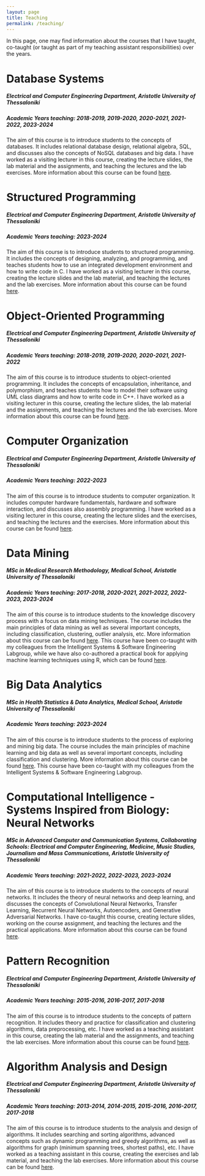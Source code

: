 ```yaml
---
layout: page
title: Teaching
permalink: /teaching/
---
```


In this page, one may find information about the courses that I have taught, co-taught (or taught as part of my 
teaching assistant responsibilities) over the years.

<h1>Database Systems</h1>
<h5 style="font-style: italic;">Electrical and Computer Engineering Department, Aristotle University of Thessaloniki</h5>
<h5 style="font-style: italic;">Academic Years teaching: 2018-2019, 2019-2020, 2020-2021, 2021-2022, 2023-2024</h5>
<p>The aim of this course is to introduce students to the concepts of databases. It includes relational database design, relational algebra, SQL, and discusses also the concepts of NoSQL databases and big data.
I have worked as a visiting lecturer in this course, creating the lecture slides, the lab material and the assignments, and teaching the lectures and the lab exercises.
More information about this course can be found <a target="_blank" href="https://qa.auth.gr/en/class/1/600058019">here</a>.

<h1>Structured Programming</h1>
<h5 style="font-style: italic;">Electrical and Computer Engineering Department, Aristotle University of Thessaloniki</h5>
<h5 style="font-style: italic;">Academic Years teaching: 2023-2024</h5>
<p>The aim of this course is to introduce students to structured programming. It includes the concepts of designing, analyzing, and programming, and teaches students how to use an integrated development environment and how to write code in C.
I have worked as a visiting lecturer in this course, creating the lecture slides and the lab material, and teaching the lectures and the lab exercises.
More information about this course can be found <a target="_blank" href="https://qa.auth.gr/en/class/1/600010171">here</a>.

<h1>Object-Oriented Programming</h1>
<h5 style="font-style: italic;">Electrical and Computer Engineering Department, Aristotle University of Thessaloniki</h5>
<h5 style="font-style: italic;">Academic Years teaching: 2018-2019, 2019-2020, 2020-2021, 2021-2022</h5>
<p>The aim of this course is to introduce students to object-oriented programming. It includes the concepts of encapsulation, inheritance, and polymorphism, and teaches students how to model their software using UML class diagrams and how to write code in C++.
I have worked as a visiting lecturer in this course, creating the lecture slides, the lab material and the assignments, and teaching the lectures and the lab exercises.
More information about this course can be found <a target="_blank" href="https://qa.auth.gr/en/class/1/600135663">here</a>.

<h1>Computer Organization</h1>
<h5 style="font-style: italic;">Electrical and Computer Engineering Department, Aristotle University of Thessaloniki</h5>
<h5 style="font-style: italic;">Academic Years teaching: 2022-2023</h5>
<p>The aim of this course is to introduce students to computer organization. It includes computer hardware fundamentals, hardware and software interaction, and discusses also assembly programming.
I have worked as a visiting lecturer in this course, creating the lecture slides and the exercises, and teaching the lectures and the  exercises.
More information about this course can be found <a target="_blank" href="https://qa.auth.gr/en/class/1/600111241">here</a>.

<h1>Data Mining</h1>
<h5 style="font-style: italic;">MSc in Medical Research Methodology, Medical School, Aristotle University of Thessaloniki</h5>
<h5 style="font-style: italic;">Academic Years teaching: 2017-2018, 2020-2021, 2021-2022, 2022-2023, 2023-2024</h5>
<p>The aim of this course is to introduce students to the knowledge discovery process with a focus on data mining techniques. The course includes the main principles of data mining as well as several important concepts, including classification, clustering, outlier analysis, etc.
More information about this course can be found <a target="_blank" href="http://mrm.med.auth.gr/courses/electives/data-mining/">here</a>. 
This course have been co-taught with my colleagues from the Intelligent Systems & Software Engineering Labgroup, while we have also co-authored a practical book for applying machine learning techniques using R, which can be found <a target="_blank" href="https://leanpub.com/practical-machine-learning-r">here</a>.

<h1>Big Data Analytics</h1>
<h5 style="font-style: italic;">MSc in Health Statistics & Data Analytics, Medical School, Aristotle University of Thessaloniki</h5>
<h5 style="font-style: italic;">Academic Years teaching: 2023-2024</h5>
<p>The aim of this course is to introduce students to the process of exploring and mining big data. The course includes the main principles of machine learning and big data as well as several important concepts, including classification and clustering.
More information about this course can be found <a target="_blank" href="https://hsda.med.auth.gr/second-semester-courses/big-data-analytics/">here</a>. 
This course have been co-taught with my colleagues from the Intelligent Systems & Software Engineering Labgroup.

<h1>Computational Intelligence - Systems Inspired from Biology: Neural Networks</h1>
<h5 style="font-style: italic;">MSc in Advanced Computer and Communication Systems, Collaborating Schools: Electrical and Computer Engineering, Medicine, Music Studies, Journalism and Mass Communications, Aristotle University of Thessaloniki</h5>
<h5 style="font-style: italic;">Academic Years teaching: 2021-2022, 2022-2023, 2023-2024</h5>
<p>The aim of this course is to introduce students to the concepts of neural networks. It includes the theory of neural networks and deep learning, and discusses the concepts of Convolutional Neural Networks, Transfer Learning, Recurrent Neural Networks, Autoencoders, and Generative Adversarial Networks.
I have co-taught this course, creating lecture slides, working on the course assignment, and teaching the lectures and the practical applications.
More information about this course can be found <a target="_blank" href="https://qa.auth.gr/en/class/1/600177733">here</a>.

<h1>Pattern Recognition</h1>
<h5 style="font-style: italic;">Electrical and Computer Engineering Department, Aristotle University of Thessaloniki</h5>
<h5 style="font-style: italic;">Academic Years teaching: 2015-2016, 2016-2017, 2017-2018</h5>
<p>The aim of this course is to introduce students to the concepts of pattern recognition. It includes theory and practice for classification and clustering algorithms, data preprocessing, etc.
I have worked as a teaching assistant in this course, creating the lab material and the assignments, and teaching the lab exercises.
More information about this course can be found <a target="_blank" href="https://qa.auth.gr/en/class/1/600008311">here</a>.

<h1>Algorithm Analysis and Design</h1>
<h5 style="font-style: italic;">Electrical and Computer Engineering Department, Aristotle University of Thessaloniki</h5>
<h5 style="font-style: italic;">Academic Years teaching: 2013-2014, 2014-2015, 2015-2016, 2016-2017, 2017-2018</h5>
<p>The aim of this course is to introduce students to the analysis and design of algorithms. It includes searching and sorting algorithms, advanced concepts such as dynamic programming and greedy algorithms, as well as algorithms for graph (minimum spanning trees, shortest paths), etc.
I have worked as a teaching assistant in this course, creating the exercises and lab material, and teaching the lab exercises.
More information about this course can be found <a target="_blank" href="https://qa.auth.gr/en/class/1/600010224">here</a>.


